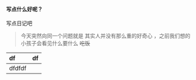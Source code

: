 #### 写点什么好呢？
写点日记吧  
> 今天突然向同一个问题就是
其实人并没有那么重的好奇心 ，之前我们想的小孩子会看见什么要什么 
~~吃饭~~  

 | df | df |  
 | :--- | ---: |  
 | dfdfdf |
